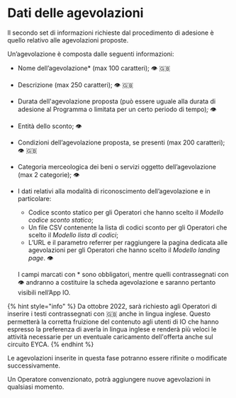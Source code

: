 # Dati delle agevolazioni

Il secondo set di informazioni richieste dal procedimento di adesione è quello relativo alle agevolazioni proposte.&#x20;

Un’agevolazione è composta dalle seguenti informazioni:&#x20;

* Nome dell’agevolazione\* (max 100 caratteri); 👁 🇬🇧
* Descrizione (max 250 caratteri); 👁 🇬🇧
* Durata dell'agevolazione proposta (può essere uguale alla durata di adesione al Programma o limitata per un certo periodo di tempo)_;_ 👁&#x20;
* Entità dello sconto; 👁&#x20;
* Condizioni dell’agevolazione proposta, se presenti (max 200 caratteri); 👁 🇬🇧
* Categoria merceologica dei beni o servizi oggetto dell’agevolazione (max 2 categorie); 👁
*   I dati relativi alla modalità di riconoscimento dell’agevolazione e in particolare:&#x20;

    * Codice sconto statico per gli Operatori che hanno scelto il _Modello codice sconto statico_;&#x20;
    * Un file CSV contenente la lista di codici sconto per gli Operatori che scelto il _Modello lista di codici_;&#x20;
    * L’URL e il parametro referrer per raggiungere la pagina dedicata alle agevolazioni per gli Operatori che hanno scelto il _Modello landing page_. 👁&#x20;

    I campi marcati con \* sono obbligatori, mentre quelli contrassegnati con 👁 andranno a costituire la scheda agevolazione e saranno pertanto visibili nell’App IO.

{% hint style="info" %}
Da ottobre 2022, sarà richiesto agli Operatori di inserire i testi contrassegnati con 🇬🇧 anche in lingua inglese. Questo permetterà la corretta fruizione del contenuto agli utenti di IO che hanno espresso la preferenza di averla in lingua inglese e renderà più veloci le attività necessarie per un eventuale caricamento dell'offerta anche sul circuito EYCA.
{% endhint %}

Le agevolazioni inserite in questa fase potranno essere rifinite o modificate successivamente.

Un Operatore convenzionato, potrà aggiungere nuove agevolazioni in qualsiasi momento.

